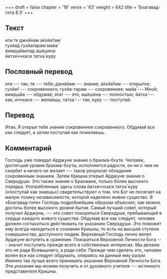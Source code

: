 +++
draft = false
chapter = '18'
verse = '63'
weight = 642
title = 'Бхагавад-гита 8.3'
+++
## Текст

ити те джн̃а̄нам а̄кхйа̄там̇  
гухйа̄д гухйатарам̇ майа̄  
вимр̣ш́йаитад аш́ешен̣а  
йатхеччхаси татха̄ куру

## Пословный перевод

ити --- так; те --- тебе; джн̃а̄нам --- знание; а̄кхйа̄там --- открытое;
гухйа̄т --- сокровенного; гухйа-тарам --- сокровеннее; майа̄ --- Мной;
вимр̣ш́йа --- обдумав; этат --- это; аш́ешен̣а --- полностью; йатха̄ --- как;
иччхаси --- желаешь; татха̄ --- так; куру --- поступай.

## Перевод

Итак, Я открыл тебе знание сокровеннее сокровенного. Обдумай все как
следует, а затем поступай как пожелаешь.

## Комментарий

Господь уже поведал Арджуне знание о брахма-бхуте. Человек, достигший
уровня брахма-бхуты, исполняется радости, он ни о чем не скорбит и
ничего не желает --- таков результат обладания сокровенным знанием.
Затем Кришна открыл Арджуне знание о Сверхдуше. Это также знание о
Брахмане, только более высокого порядка. Употребленные здесь слова
йатхеччхаси татха̄ куру («поступай как знаешь») свидетельствуют о том,
что Бог не посягает на малую толику независимости, которой наделено
живое существо. В «Бхагавад-гите» Господь подробнейшим образом объяснил,
как можно достичь более высокого уровня бытия. Самый лучший совет,
который получил Арджуна, --- это совет покориться Сверхдуше, пребывающей
в сердце каждого живого существа. Обдумав все как следует, человек
должен согласиться действовать по указанию Сверхдуши. Это поможет ему
всегда находиться в сознании Кришны, то есть на высшей ступени
совершенства, доступного людям. Верховный Господь лично велел Арджуне
вступить в сражение. Покориться Верховной Личности Бога --- значит
поступить прежде всего в собственных интересах. Мы делаем это не ради
Всевышнего, а ради себя. Прежде чем сделать это, человек волен все как
следует обдумать, опираясь на данный ему разум. Именно так лучше всего
принимать указания Верховной Личности Бога. Эти указания мы можем
получить и от духовного учителя --- истинного представителя Кришны.
